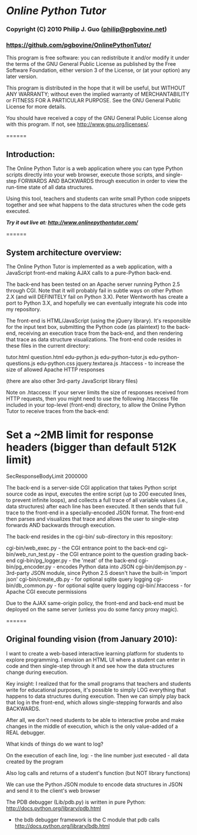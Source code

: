 # ***Online Python Tutor***
### Copyright (C) 2010 Philip J. Guo (philip@pgbovine.net)
### https://github.com/pgbovine/OnlinePythonTutor/

This program is free software: you can redistribute it and/or modify
it under the terms of the GNU General Public License as published by
the Free Software Foundation, either version 3 of the License, or
(at your option) any later version.

This program is distributed in the hope that it will be useful,
but WITHOUT ANY WARRANTY; without even the implied warranty of
MERCHANTABILITY or FITNESS FOR A PARTICULAR PURPOSE.  See the
GNU General Public License for more details.

You should have received a copy of the GNU General Public License
along with this program.  If not, see <http://www.gnu.org/licenses/>.

======
## Introduction:

The Online Python Tutor is a web application where you can type Python
scripts directly into your web browser, execute those scripts, and
single-step FORWARDS AND BACKWARDS through execution in order to view
the run-time state of all data structures.

Using this tool, teachers and students can write small Python code
snippets together and see what happens to the data structures when the
code gets executed.

***Try it out live at: http://www.onlinepythontutor.com/***

======
## System architecture overview:

The Online Python Tutor is implemented as a web application, with a
JavaScript front-end making AJAX calls to a pure-Python back-end.

The back-end has been tested on an Apache server running Python 2.5
through CGI.  Note that it will probably fail in subtle ways on other
Python 2.X (and will DEFINITELY fail on Python 3.X).  Peter Wentworth
has create a port to Python 3.X, and hopefully we can eventually
integrate his code into my repository.


The front-end is HTML/JavaScript (using the jQuery library).  It's
responsible for the input text box, submitting the Python code (as
plaintext) to the back-end, receiving an execution trace from the
back-end, and then rendering that trace as data structure
visualizations.  The front-end code resides in these files in the
current directory:

  tutor.html
  question.html
  edu-python.js
  edu-python-tutor.js
  edu-python-questions.js
  edu-python.css
  jquery.textarea.js
  .htaccess - to increase the size of allowed Apache HTTP responses

  (there are also other 3rd-party JavaScript library files)

Note on .htaccess: If your server limits the size of responses received
from HTTP requests, then you might need to use the following .htaccess
file included in your top-level (front-end) directory, to allow the
Online Python Tutor to receive traces from the back-end:

<IfModule mod_security.c>

# Set a ~2MB limit for response headers (bigger than default 512K limit)
SecResponseBodyLimit 2000000

</IfModule>


The back-end is a server-side CGI application that takes Python script
source code as input, executes the entire script (up to 200 executed
lines, to prevent infinite loops), and collects a full trace of all
variable values (i.e., data structures) after each line has been
executed.  It then sends that full trace to the front-end in a
specially-encoded JSON format.  The front-end then parses and visualizes
that trace and allows the user to single-step forwards AND backwards
through execution.

The back-end resides in the cgi-bin/ sub-directory in this repository:

  cgi-bin/web_exec.py     - the CGI entrance point to the back-end
  cgi-bin/web_run_test.py - the CGI entrance point to the question
                            grading back-end
  cgi-bin/pg_logger.py    - the 'meat' of the back-end
  cgi-bin/pg_encoder.py   - encodes Python data into JSON
  cgi-bin/demjson.py      - 3rd-party JSON module, since Python 2.5
                            doesn't have the built-in 'import json'
  cgi-bin/create_db.py    - for optional sqlite query logging
  cgi-bin/db_common.py    - for optional sqlite query logging
  cgi-bin/.htaccess       - for Apache CGI execute permissions


Due to the AJAX same-origin policy, the front-end and back-end must be
deployed on the same server (unless you do some fancy proxy magic).


======
## Original founding vision (from January 2010):

I want to create a web-based interactive learning platform for students
to explore programming.  I envision an HTML UI where a student can enter
in code and then single-step through it and see how the data structures
change during execution.

Key insight: I realized that for the small programs that teachers and
students write for educational purposes, it's possible to simply LOG
everything that happens to data structures during execution.  Then we
can simply play back that log in the front-end, which allows
single-stepping forwards and also BACKWARDS.

After all, we don't need students to be able to interactive probe and
make changes in the middle of execution, which is the only value-added
of a REAL debugger.

What kinds of things do we want to log?

  On the execution of each line, log:
    - the line number just executed
    - all data created by the program

  Also log calls and returns of a student's function 
  (but NOT library functions)

We can use the Python JSON module to encode data structures in JSON and
send it to the client's web browser

The PDB debugger (Lib/pdb.py) is written in pure Python:
  http://docs.python.org/library/pdb.html
  - the bdb debugger framework is the C module that pdb calls
    http://docs.python.org/library/bdb.html

